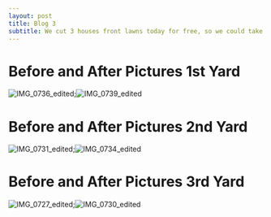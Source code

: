 ```yaml
---
layout: post
title: Blog 3
subtitle: We cut 3 houses front lawns today for free, so we could take before and after pics of our work.
---
```

# **Before and After Pictures 1st Yard**
![IMG_0736_edited](https://user-images.githubusercontent.com/129482309/231355107-8e445cbe-f3bd-4a9a-be45-aa5732ba4e22.jpg);![IMG_0739_edited](https://user-images.githubusercontent.com/129482309/231355127-e855ba69-25db-4d22-bd78-8dcf8b989be5.jpg)

# **Before and After Pictures 2nd Yard**
![IMG_0731_edited](https://user-images.githubusercontent.com/129482309/231355151-783876a8-84fd-4e2d-a78a-b20b5395c913.jpg);![IMG_0734_edited](https://user-images.githubusercontent.com/129482309/231355187-ff48df5d-bd5e-446d-b830-b284de625dae.jpg)


# **Before and After Pictures 3rd Yard**
![IMG_0727_edited](https://user-images.githubusercontent.com/129482309/231355245-dd12fae0-ee4e-470e-b232-647325e8f030.jpg);![IMG_0730_edited](https://user-images.githubusercontent.com/129482309/231355265-01993877-1b00-4225-acc6-dfec12b0c49b.jpg)
